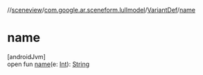 //[sceneview](../../../index.md)/[com.google.ar.sceneform.lullmodel](../index.md)/[VariantDef](index.md)/[name](name.md)

# name

[androidJvm]\
open fun [name](name.md)(e: [Int](https://kotlinlang.org/api/latest/jvm/stdlib/kotlin/-int/index.html)): [String](https://developer.android.com/reference/kotlin/java/lang/String.html)
